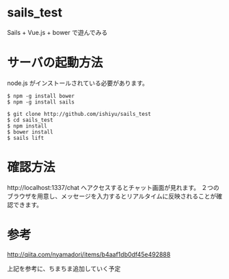 # sails_test
Sails + Vue.js + bower で遊んでみる

# サーバの起動方法
node.js がインストールされている必要があります。

```
$ npm -g install bower
$ npm -g install sails

$ git clone http://github.com/ishiyu/sails_test
$ cd sails_test
$ npm install
$ bower install
$ sails lift
```

# 確認方法
http://localhost:1337/chat へアクセスするとチャット画面が見れます。
２つのブラウザを用意し、メッセージを入力するとリアルタイムに反映されることが確認できます。

# 参考
http://qiita.com/nyamadori/items/b4aaf1db0df45e492888

上記を参考に、ちまちま追加していく予定
